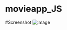 # movieapp_JS

#Screenshot
![image](https://user-images.githubusercontent.com/33995840/153754681-c414ee61-63ef-4f24-a0e3-f006ffdf2a5f.png)
